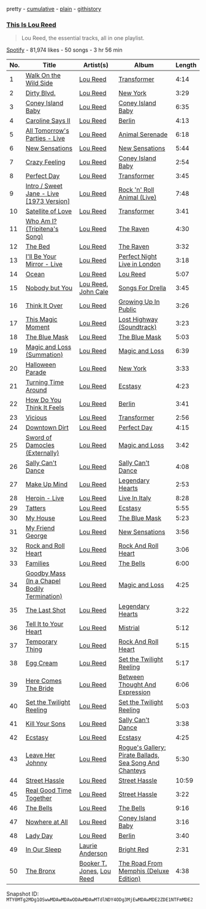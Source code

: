 pretty - [cumulative](/playlists/cumulative/37i9dQZF1DXdVelxaccCqL.md) - [plain](/playlists/plain/37i9dQZF1DXdVelxaccCqL) - [githistory](https://github.githistory.xyz/mackorone/spotify-playlist-archive/blob/main/playlists/plain/37i9dQZF1DXdVelxaccCqL)

### [This Is Lou Reed](https://open.spotify.com/playlist/37i9dQZF1DXdVelxaccCqL)

> Lou Reed, the essential tracks, all in one playlist.

[Spotify](https://open.spotify.com/user/spotify) - 81,974 likes - 50 songs - 3 hr 56 min

| No. | Title | Artist(s) | Album | Length |
|---|---|---|---|---|
| 1 | [Walk On the Wild Side](https://open.spotify.com/track/5p3JunprHCxClJjOmcLV8G) | [Lou Reed](https://open.spotify.com/artist/42TFhl7WlMRXiNqzSrnzPL) | [Transformer](https://open.spotify.com/album/5SqbMEyAt8332ISGiLX0St) | 4:14 |
| 2 | [Dirty Blvd.](https://open.spotify.com/track/4TDLfAmx45EpSiQYG6hCzT) | [Lou Reed](https://open.spotify.com/artist/42TFhl7WlMRXiNqzSrnzPL) | [New York](https://open.spotify.com/album/7xGqf9DddW89cg7m6zX88t) | 3:29 |
| 3 | [Coney Island Baby](https://open.spotify.com/track/0ivHDucXMbjTjiU4lMIkBO) | [Lou Reed](https://open.spotify.com/artist/42TFhl7WlMRXiNqzSrnzPL) | [Coney Island Baby](https://open.spotify.com/album/3Kawndiz86cIHkPsKtFiKx) | 6:35 |
| 4 | [Caroline Says II](https://open.spotify.com/track/54JXAkc9TFvlpZDpcgsNAS) | [Lou Reed](https://open.spotify.com/artist/42TFhl7WlMRXiNqzSrnzPL) | [Berlin](https://open.spotify.com/album/4iaDgkP0M6ahEHrBynAFei) | 4:13 |
| 5 | [All Tomorrow's Parties \- Live](https://open.spotify.com/track/4QOBqx8mda9Zd5QQbEh5qW) | [Lou Reed](https://open.spotify.com/artist/42TFhl7WlMRXiNqzSrnzPL) | [Animal Serenade](https://open.spotify.com/album/4dtUgccbQELPUiIhQb09VJ) | 6:18 |
| 6 | [New Sensations](https://open.spotify.com/track/4W17seqvaBsacGPuwyO5MQ) | [Lou Reed](https://open.spotify.com/artist/42TFhl7WlMRXiNqzSrnzPL) | [New Sensations](https://open.spotify.com/album/0H1QdJdBc1roGFZ6g2U9Dx) | 5:44 |
| 7 | [Crazy Feeling](https://open.spotify.com/track/2mauTBfQkFGicjZiRY3Vlm) | [Lou Reed](https://open.spotify.com/artist/42TFhl7WlMRXiNqzSrnzPL) | [Coney Island Baby](https://open.spotify.com/album/3Kawndiz86cIHkPsKtFiKx) | 2:54 |
| 8 | [Perfect Day](https://open.spotify.com/track/4TOMI010Sd4ZAX4aZ5TS85) | [Lou Reed](https://open.spotify.com/artist/42TFhl7WlMRXiNqzSrnzPL) | [Transformer](https://open.spotify.com/album/5SqbMEyAt8332ISGiLX0St) | 3:45 |
| 9 | [Intro / Sweet Jane \- Live \[1973 Version\]](https://open.spotify.com/track/5vtXtPjH9NBC79ZOuTHYrF) | [Lou Reed](https://open.spotify.com/artist/42TFhl7WlMRXiNqzSrnzPL) | [Rock 'n' Roll Animal \(Live\)](https://open.spotify.com/album/7ibv6MJHfkq0al0QRmoCd6) | 7:48 |
| 10 | [Satellite of Love](https://open.spotify.com/track/5WyuRWUcOOhAic0tj9Pl28) | [Lou Reed](https://open.spotify.com/artist/42TFhl7WlMRXiNqzSrnzPL) | [Transformer](https://open.spotify.com/album/5SqbMEyAt8332ISGiLX0St) | 3:41 |
| 11 | [Who Am I? \(Tripitena's Song\)](https://open.spotify.com/track/7xQfkWt9P7WUa9TfsOgNGq) | [Lou Reed](https://open.spotify.com/artist/42TFhl7WlMRXiNqzSrnzPL) | [The Raven](https://open.spotify.com/album/0jV5cuFyOObQVHgnkpAuQz) | 4:30 |
| 12 | [The Bed](https://open.spotify.com/track/0Vs6ejbfUkJ0Fd63t8FE7F) | [Lou Reed](https://open.spotify.com/artist/42TFhl7WlMRXiNqzSrnzPL) | [The Raven](https://open.spotify.com/album/0jV5cuFyOObQVHgnkpAuQz) | 3:32 |
| 13 | [I'll Be Your Mirror \- Live](https://open.spotify.com/track/24fFfGkgsMORptd26H1nA9) | [Lou Reed](https://open.spotify.com/artist/42TFhl7WlMRXiNqzSrnzPL) | [Perfect Night Live in London](https://open.spotify.com/album/3iRxIg72TeLLOrLttJiY6p) | 3:18 |
| 14 | [Ocean](https://open.spotify.com/track/65pfqAbL2wxS9g00t5XbBI) | [Lou Reed](https://open.spotify.com/artist/42TFhl7WlMRXiNqzSrnzPL) | [Lou Reed](https://open.spotify.com/album/2ujzADWoLeEejykOuNWy4R) | 5:07 |
| 15 | [Nobody but You](https://open.spotify.com/track/1zwtvbJL8H8jG0qbbomS1P) | [Lou Reed](https://open.spotify.com/artist/42TFhl7WlMRXiNqzSrnzPL), [John Cale](https://open.spotify.com/artist/5MWBg16f5UYiaSlyVhzlIW) | [Songs For Drella](https://open.spotify.com/album/4Nyu5zVDr4XV6QOBCqdTrk) | 3:45 |
| 16 | [Think It Over](https://open.spotify.com/track/1b7fdB8uQMTKcFssVukSMe) | [Lou Reed](https://open.spotify.com/artist/42TFhl7WlMRXiNqzSrnzPL) | [Growing Up In Public](https://open.spotify.com/album/5OOwDQX2GFKOopLRgviaXy) | 3:26 |
| 17 | [This Magic Moment](https://open.spotify.com/track/6MTqggnG176m4HvxcjEN0V) | [Lou Reed](https://open.spotify.com/artist/42TFhl7WlMRXiNqzSrnzPL) | [Lost Highway \(Soundtrack\)](https://open.spotify.com/album/1opngamrDdjhpIv7FqiH6r) | 3:23 |
| 18 | [The Blue Mask](https://open.spotify.com/track/0bH8NHF46ry3rDevE9HdDu) | [Lou Reed](https://open.spotify.com/artist/42TFhl7WlMRXiNqzSrnzPL) | [The Blue Mask](https://open.spotify.com/album/1CkMvvVcMdvMAYIz4Zhzax) | 5:03 |
| 19 | [Magic and Loss \(Summation\)](https://open.spotify.com/track/5j6GQY29vjw9PHeItPJqOg) | [Lou Reed](https://open.spotify.com/artist/42TFhl7WlMRXiNqzSrnzPL) | [Magic and Loss](https://open.spotify.com/album/6pLw7L0SJKLbw33haj10of) | 6:39 |
| 20 | [Halloween Parade](https://open.spotify.com/track/5Hb0p1Ti6nkeA3SSKfbvM2) | [Lou Reed](https://open.spotify.com/artist/42TFhl7WlMRXiNqzSrnzPL) | [New York](https://open.spotify.com/album/7xGqf9DddW89cg7m6zX88t) | 3:33 |
| 21 | [Turning Time Around](https://open.spotify.com/track/7zFLYjRfxLRz1RiAn7D8Mc) | [Lou Reed](https://open.spotify.com/artist/42TFhl7WlMRXiNqzSrnzPL) | [Ecstasy](https://open.spotify.com/album/2DJSpVVE6HxQZMbEd4N90o) | 4:23 |
| 22 | [How Do You Think It Feels](https://open.spotify.com/track/5DyEGDNVFzXPGbXX6nJrpm) | [Lou Reed](https://open.spotify.com/artist/42TFhl7WlMRXiNqzSrnzPL) | [Berlin](https://open.spotify.com/album/4iaDgkP0M6ahEHrBynAFei) | 3:41 |
| 23 | [Vicious](https://open.spotify.com/track/4A48NL57P16zSRaq3yoYry) | [Lou Reed](https://open.spotify.com/artist/42TFhl7WlMRXiNqzSrnzPL) | [Transformer](https://open.spotify.com/album/5SqbMEyAt8332ISGiLX0St) | 2:56 |
| 24 | [Downtown Dirt](https://open.spotify.com/track/0bGKhWC11NPlATq198Wisu) | [Lou Reed](https://open.spotify.com/artist/42TFhl7WlMRXiNqzSrnzPL) | [Perfect Day](https://open.spotify.com/album/5OqqVtGQve6KrCd4Xfubzh) | 4:15 |
| 25 | [Sword of Damocles \(Externally\)](https://open.spotify.com/track/31vN3W1IAaqpB06ULQXr4I) | [Lou Reed](https://open.spotify.com/artist/42TFhl7WlMRXiNqzSrnzPL) | [Magic and Loss](https://open.spotify.com/album/6pLw7L0SJKLbw33haj10of) | 3:42 |
| 26 | [Sally Can't Dance](https://open.spotify.com/track/5eLwwPNN9g5yLrIdyj2ewP) | [Lou Reed](https://open.spotify.com/artist/42TFhl7WlMRXiNqzSrnzPL) | [Sally Can't Dance](https://open.spotify.com/album/7ue4oCRcvtAqp4Dx4MQq7I) | 4:08 |
| 27 | [Make Up Mind](https://open.spotify.com/track/734pjmpKgC3smjbD4pregQ) | [Lou Reed](https://open.spotify.com/artist/42TFhl7WlMRXiNqzSrnzPL) | [Legendary Hearts](https://open.spotify.com/album/0G9jMzd8Dl8XBDXf2kQy6R) | 2:53 |
| 28 | [Heroin \- Live](https://open.spotify.com/track/5lLe0XtruooQYGmA7u3XQw) | [Lou Reed](https://open.spotify.com/artist/42TFhl7WlMRXiNqzSrnzPL) | [Live In Italy](https://open.spotify.com/album/5HqJAdgbEcpRW5l2k8sS01) | 8:28 |
| 29 | [Tatters](https://open.spotify.com/track/7GlwhQv1yXyqRNVcjiFHze) | [Lou Reed](https://open.spotify.com/artist/42TFhl7WlMRXiNqzSrnzPL) | [Ecstasy](https://open.spotify.com/album/2DJSpVVE6HxQZMbEd4N90o) | 5:55 |
| 30 | [My House](https://open.spotify.com/track/2bkwHzn1H2CxyLmmymaKHo) | [Lou Reed](https://open.spotify.com/artist/42TFhl7WlMRXiNqzSrnzPL) | [The Blue Mask](https://open.spotify.com/album/1CkMvvVcMdvMAYIz4Zhzax) | 5:23 |
| 31 | [My Friend George](https://open.spotify.com/track/1KV292gtFPQzbnZiSBYT0s) | [Lou Reed](https://open.spotify.com/artist/42TFhl7WlMRXiNqzSrnzPL) | [New Sensations](https://open.spotify.com/album/0H1QdJdBc1roGFZ6g2U9Dx) | 3:56 |
| 32 | [Rock and Roll Heart](https://open.spotify.com/track/6ae3myezKi5rZvftCk4v8h) | [Lou Reed](https://open.spotify.com/artist/42TFhl7WlMRXiNqzSrnzPL) | [Rock And Roll Heart](https://open.spotify.com/album/5BSG2ZL1hBh6HKMRJ0VGrt) | 3:06 |
| 33 | [Families](https://open.spotify.com/track/38nw3jLlJBK5qWJYwvkQWQ) | [Lou Reed](https://open.spotify.com/artist/42TFhl7WlMRXiNqzSrnzPL) | [The Bells](https://open.spotify.com/album/7jaK74EJFJyHk1jkZrydvk) | 6:00 |
| 34 | [Goodby Mass \(In a Chapel Bodily Termination\)](https://open.spotify.com/track/63Dx8G1LcJ5VviDE7MQSVq) | [Lou Reed](https://open.spotify.com/artist/42TFhl7WlMRXiNqzSrnzPL) | [Magic and Loss](https://open.spotify.com/album/6pLw7L0SJKLbw33haj10of) | 4:25 |
| 35 | [The Last Shot](https://open.spotify.com/track/2BZuS3AP5JxdBUGSgp6MI6) | [Lou Reed](https://open.spotify.com/artist/42TFhl7WlMRXiNqzSrnzPL) | [Legendary Hearts](https://open.spotify.com/album/0G9jMzd8Dl8XBDXf2kQy6R) | 3:22 |
| 36 | [Tell It to Your Heart](https://open.spotify.com/track/2bD74b14H9y5DRKhjim7or) | [Lou Reed](https://open.spotify.com/artist/42TFhl7WlMRXiNqzSrnzPL) | [Mistrial](https://open.spotify.com/album/18X1MIMcwyDPIjrwn00p7e) | 5:12 |
| 37 | [Temporary Thing](https://open.spotify.com/track/3hVcRU29Is01D3X1rihijE) | [Lou Reed](https://open.spotify.com/artist/42TFhl7WlMRXiNqzSrnzPL) | [Rock And Roll Heart](https://open.spotify.com/album/5BSG2ZL1hBh6HKMRJ0VGrt) | 5:15 |
| 38 | [Egg Cream](https://open.spotify.com/track/2nPAHBSS6bS9WajUJZ8QsA) | [Lou Reed](https://open.spotify.com/artist/42TFhl7WlMRXiNqzSrnzPL) | [Set the Twilight Reeling](https://open.spotify.com/album/5V76LcQHjKTtPElV276TxU) | 5:17 |
| 39 | [Here Comes The Bride](https://open.spotify.com/track/6qWVessONChZg5w7hrXNNB) | [Lou Reed](https://open.spotify.com/artist/42TFhl7WlMRXiNqzSrnzPL) | [Between Thought And Expression](https://open.spotify.com/album/5RxespHDjnx3LgzAC7f2jS) | 6:06 |
| 40 | [Set the Twilight Reeling](https://open.spotify.com/track/0AsLegDXgsob1jxI4sSg69) | [Lou Reed](https://open.spotify.com/artist/42TFhl7WlMRXiNqzSrnzPL) | [Set the Twilight Reeling](https://open.spotify.com/album/5V76LcQHjKTtPElV276TxU) | 5:03 |
| 41 | [Kill Your Sons](https://open.spotify.com/track/1LJt5Zl8pRGG1W0avDWNAe) | [Lou Reed](https://open.spotify.com/artist/42TFhl7WlMRXiNqzSrnzPL) | [Sally Can't Dance](https://open.spotify.com/album/7ue4oCRcvtAqp4Dx4MQq7I) | 3:38 |
| 42 | [Ecstasy](https://open.spotify.com/track/3RGStGuuUNSftwmTz4b3hm) | [Lou Reed](https://open.spotify.com/artist/42TFhl7WlMRXiNqzSrnzPL) | [Ecstasy](https://open.spotify.com/album/2DJSpVVE6HxQZMbEd4N90o) | 4:25 |
| 43 | [Leave Her Johnny](https://open.spotify.com/track/1bG44dMnIIXZZdcHlxwz4v) | [Lou Reed](https://open.spotify.com/artist/42TFhl7WlMRXiNqzSrnzPL) | [Rogue's Gallery: Pirate Ballads, Sea Song And Chanteys](https://open.spotify.com/album/2nEFRJfFVgdcPGKv9atYBg) | 5:30 |
| 44 | [Street Hassle](https://open.spotify.com/track/3ecvnatX2V8cjPr1NMce05) | [Lou Reed](https://open.spotify.com/artist/42TFhl7WlMRXiNqzSrnzPL) | [Street Hassle](https://open.spotify.com/album/4bCvrqNBh6hPB7hG4EltjN) | 10:59 |
| 45 | [Real Good Time Together](https://open.spotify.com/track/0qmEVZq1SLCA7DmDZrsDPw) | [Lou Reed](https://open.spotify.com/artist/42TFhl7WlMRXiNqzSrnzPL) | [Street Hassle](https://open.spotify.com/album/4bCvrqNBh6hPB7hG4EltjN) | 3:22 |
| 46 | [The Bells](https://open.spotify.com/track/3eAJg1Iznxlm3VeX3oE3nI) | [Lou Reed](https://open.spotify.com/artist/42TFhl7WlMRXiNqzSrnzPL) | [The Bells](https://open.spotify.com/album/7jaK74EJFJyHk1jkZrydvk) | 9:16 |
| 47 | [Nowhere at All](https://open.spotify.com/track/2ShGWnhlnSOfTIq57hVMt4) | [Lou Reed](https://open.spotify.com/artist/42TFhl7WlMRXiNqzSrnzPL) | [Coney Island Baby](https://open.spotify.com/album/1W7FiMnrZRNp04yLWtU3wM) | 3:16 |
| 48 | [Lady Day](https://open.spotify.com/track/7Geht7uyruF696KZc4A1b1) | [Lou Reed](https://open.spotify.com/artist/42TFhl7WlMRXiNqzSrnzPL) | [Berlin](https://open.spotify.com/album/4iaDgkP0M6ahEHrBynAFei) | 3:40 |
| 49 | [In Our Sleep](https://open.spotify.com/track/7fcOuaNybAtqB1lO7aMfJw) | [Laurie Anderson](https://open.spotify.com/artist/5hqB3Fxgin9YGYa0mIGf1G) | [Bright Red](https://open.spotify.com/album/6b3Ik5hjGBbhR8myjstjOt) | 2:31 |
| 50 | [The Bronx](https://open.spotify.com/track/1ENGe5j5pdmz1YKiW6NhK9) | [Booker T\. Jones](https://open.spotify.com/artist/6J3pUmw6KX1LqyLQkP0k9U), [Lou Reed](https://open.spotify.com/artist/42TFhl7WlMRXiNqzSrnzPL) | [The Road From Memphis \(Deluxe Edition\)](https://open.spotify.com/album/6IoxOcWv5ugc0W08VdeRDY) | 4:38 |

Snapshot ID: `MTY0MTg2MDg1OSwwMDAwMDAwODAwMDAwMTdlNDY4ODg3MjEwMDAwMDE2ZDE1NTFmMDE2`